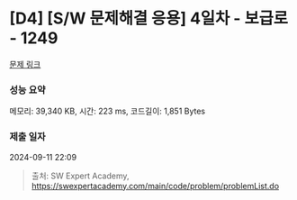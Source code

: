 # [D4] [S/W 문제해결 응용] 4일차 - 보급로 - 1249 

[문제 링크](https://swexpertacademy.com/main/code/problem/problemDetail.do?contestProbId=AV15QRX6APsCFAYD) 

### 성능 요약

메모리: 39,340 KB, 시간: 223 ms, 코드길이: 1,851 Bytes

### 제출 일자

2024-09-11 22:09



> 출처: SW Expert Academy, https://swexpertacademy.com/main/code/problem/problemList.do